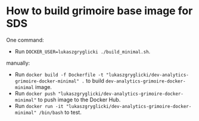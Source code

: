 # How to build grimoire base image for SDS

One command:

- Run `DOCKER_USER=lukaszgryglicki ./build_minimal.sh`.

manually: 
- Run `docker build -f Dockerfile -t "lukaszgryglicki/dev-analytics-grimoire-docker-minimal" .` to build `dev-analytics-grimoire-docker-minimal` image.
- Run `docker push "lukaszgryglicki/dev-analytics-grimoire-docker-minimal"` to push image to the Docker Hub.
- Run `docker run -it "lukaszgryglicki/dev-analytics-grimoire-docker-minimal" /bin/bash` to test.
